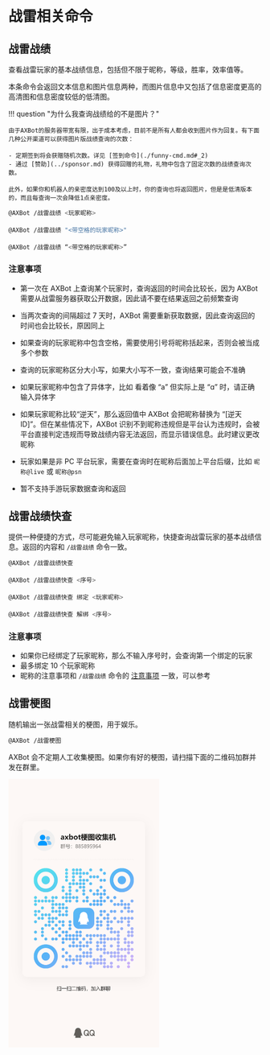 # 战雷相关命令

## 战雷战绩

查看战雷玩家的基本战绩信息，包括但不限于昵称，等级，胜率，效率值等。

本条命令会返回文本信息和图片信息两种，而图片信息中又包括了信息密度更高的高清图和信息密度较低的低清图。

!!! question "为什么我查询战绩给的不是图片？"

    由于AXBot的服务器带宽有限，出于成本考虑，目前不是所有人都会收到图片作为回复。有下面几种公开渠道可以获得图片版战绩查询的次数：

    - 定期签到将会获赠随机次数。详见 [签到命令](./funny-cmd.md#_2)
    - 通过 [赞助](../sponsor.md) 获得回赠的礼物，礼物中包含了固定次数的战绩查询次数。

    此外，如果你和机器人的亲密度达到100及以上时，你的查询也将返回图片，但是是低清版本的，而且每查询一次会降低1点亲密度。

```bash title="命令格式"
@AXBot /战雷战绩 <玩家昵称>

@AXBot /战雷战绩 "<带空格的玩家昵称>"

@AXBot /战雷战绩 “<带空格的玩家昵称>”
```

### 注意事项

- 第一次在 AXBot 上查询某个玩家时，查询返回的时间会比较长，因为 AXBot 需要从战雷服务器获取公开数据，因此请不要在结果返回之前频繁查询
- 当两次查询的间隔超过 7 天时，AXBot 需要重新获取数据，因此查询返回的时间也会比较长，原因同上
- 如果查询的玩家昵称中包含空格，需要使用引号将昵称括起来，否则会被当成多个参数
- 查询的玩家昵称区分大小写，如果大小写不一致，查询结果可能会不准确
- 如果玩家昵称中包含了异体字，比如 看着像 “a” 但实际上是 “ɑ” 时，请正确输入异体字
- 如果玩家昵称比较“逆天”，那么返回值中 AXBot 会把昵称替换为 “[逆天 ID]”。但在某些情况下，AXBot 识别不到昵称违规但是平台认为违规时，会被平台直接判定违规而导致战绩内容无法返回，而显示错误信息。此时建议更改昵称

- 玩家如果是非 PC 平台玩家，需要在查询时在昵称后面加上平台后缀，比如 `昵称@live` 或 `昵称@psn`
- 暂不支持手游玩家数据查询和返回

## 战雷战绩快查

提供一种便捷的方式，尽可能避免输入玩家昵称，快捷查询战雷玩家的基本战绩信息。返回的内容和 `/战雷战绩` 命令一致。

```bash title="命令格式"
@AXBot /战雷战绩快查

@AXBot /战雷战绩快查 <序号>

@AXBot /战雷战绩快查 绑定 <玩家昵称>

@AXBot /战雷战绩快查 解绑 <序号>

```

### 注意事项

- 如果你已经绑定了玩家昵称，那么不输入序号时，会查询第一个绑定的玩家
- 最多绑定 10 个玩家昵称
- 昵称的注意事项和 `/战雷战绩` 命令的 [注意事项](#_3) 一致，可以参考

## 战雷梗图

随机输出一张战雷相关的梗图，用于娱乐。

```bash title="命令格式"
@AXBot /战雷梗图
```

AXBot 会不定期人工收集梗图。如果你有好的梗图，请扫描下面的二维码加群并发在群里。

<img src="../../images/axbot_meme_group_qrcode.jpg" width="300">
